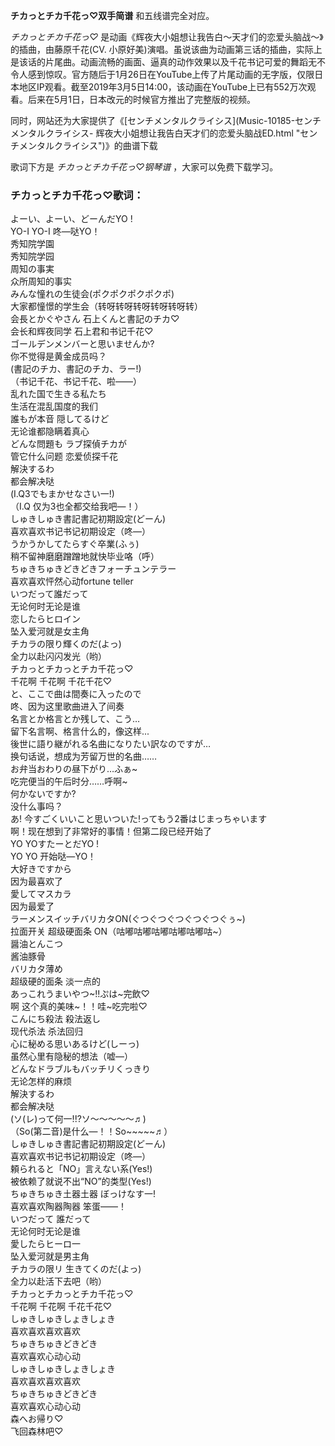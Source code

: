 

**チカっとチカ千花っ♡双手简谱** 和五线谱完全对应。

_チカっとチカ千花っ♡_ 是动画《辉夜大小姐想让我告白～天才们的恋爱头脑战～》的插曲，由藤原千花(CV.
小原好美)演唱。虽说该曲为动画第三话的插曲，实际上是该话的片尾曲。动画流畅的画面、逼真的动作效果以及千花书记可爱的舞蹈无不令人感到惊叹。官方随后于1月26日在YouTube上传了片尾动画的无字版，仅限日本地区IP观看。截至2019年3月5日14:00，该动画在YouTube上已有552万次观看。后来在5月1日，日本改元的时候官方推出了完整版的视频。

同时，网站还为大家提供了《[センチメンタルクライシス](Music-10185-センチメンタルクライシス-
辉夜大小姐想让我告白天才们的恋爱头脑战ED.html "センチメンタルクライシス")》的曲谱下载

歌词下方是 _チカっとチカ千花っ♡钢琴谱_ ，大家可以免费下载学习。

### チカっとチカ千花っ♡歌词：

よーい、よーい、どーんだYO !  
YO-I YO-I 咚—哒YO！  
秀知院学園  
秀知院学园  
周知の事実  
众所周知的事实  
みんな憧れの生徒会(ポクポクポクポクポ)  
大家都憧憬的学生会（转呀转呀转呀转呀转呀转）  
会長とかぐやさん 石上くんと書記のチカ♡  
会长和辉夜同学 石上君和书记千花♡  
ゴールデンメンバーと思いませんか?  
你不觉得是黄金成员吗？  
(書記のチカ、書記のチカ、ラー!)  
（书记千花、书记千花、啦——）  
乱れた国で生きる私たち  
生活在混乱国度的我们  
誰もが本音 隠してるけど  
无论谁都隐瞒着真心  
どんな問題も ラブ探偵チカが  
管它什么问题 恋爱侦探千花  
解決するわ  
都会解决哒  
(I.Q3でもまかせなさい一!)  
（I.Q 仅为3也全都交给我吧—！）  
しゅきしゅき書記書記初期設定(どーん)  
喜欢喜欢书记书记初期设定（咚—）  
うかうかしてたらすぐ卒業(ふぅ)  
稍不留神磨磨蹭蹭地就快毕业咯（呼）  
ちゅきちゅきどきどきフォーチュンテラー  
喜欢喜欢怦然心动fortune teller  
いつだって誰だって  
无论何时无论是谁  
恋したらヒロイン  
坠入爱河就是女主角  
チカラの限り輝くのだ(よっ)  
全力以赴闪闪发光（哟）  
チカっとチカっとチカ千花っ♡  
千花啊 千花啊 千花千花♡  
と、ここで曲は間奏に入ったので  
咚、因为这里歌曲进入了间奏  
名言とか格言とか残して、こう…  
留下名言啊、格言什么的，像这样...  
後世に語り継がれる名曲になりたい訳なのですが…  
换句话说，想成为芳留万世的名曲……  
お弁当おわりの昼下がり…ふぁ~  
吃完便当的午后时分……呼啊~  
何かないですか?  
没什么事吗？  
あ! 今すごくいいこと思いついた!ってもう2番はじまっちゃいます  
啊！现在想到了非常好的事情！但第二段已经开始了  
YO YOすたーとだYO !  
YO YO 开始哒—YO！  
大好きですから  
因为最喜欢了  
愛してマスカラ  
因为最爱了  
ラーメンスイッチバリカタON(ぐつぐつぐつぐつぐつぐぅ~)  
拉面开关 超级硬面条 ON（咕嘟咕嘟咕嘟咕嘟咕嘟咕~）  
醤油とんこつ  
酱油豚骨  
バリカタ薄め  
超级硬的面条 淡一点的  
あっこれうまいやつ~!!ぷは~完飲♡  
啊 这个真的美味~！！哇~吃完啦♡  
こんにち殺法 殺法返し  
现代杀法 杀法回归  
心に秘める思いあるけど(しーっ)  
虽然心里有隐秘的想法（嘘—）  
どんなドラブルもバッチリくっきり  
无论怎样的麻烦  
解決するわ  
都会解决哒  
(ソ(レ)って何一!!?ソ～～～～～♬)  
（So(第二音)是什么—！！So~~~~~♬）  
しゅきしゅき書記書記初期設定(どーん)  
喜欢喜欢书记书记初期设定（咚—）  
頼られると「NO」言えない系(Yes!)  
被依赖了就说不出“NO”的类型(Yes!)  
ちゅきちゅき土器土器 ぼっけなす一!  
喜欢喜欢陶器陶器 笨蛋——！  
いつだって 誰だって  
无论何时无论是谁  
愛したらヒーロ一  
坠入爱河就是男主角  
チカラの限リ 生きてくのだ(よっ)  
全力以赴活下去吧（哟）  
チカっとチカっとチカ千花っ♡  
千花啊 千花啊 千花千花♡  
しゅきしゅきしょきしょき  
喜欢喜欢喜欢喜欢  
ちゅきちゅきどきどき  
喜欢喜欢心动心动  
しゅきしゅきしょきしょき  
喜欢喜欢喜欢喜欢  
ちゅきちゅきどきどき  
喜欢喜欢心动心动  
森へお帰り♡  
飞回森林吧♡

